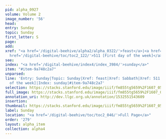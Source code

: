 ```yaml
---
pid: alpha_0927
volume: Volume 2
image_number: '56'
head: 
entry: Sunday
topic: Sunday
first_letter: S
page: 
add: 
xref: "<a href='/digital-beehive/alpha2/alpha_0322/'>feast</a>|<a href='/digital-beehive/alpha4/alpha_0819/'>Sabbath</a>|<a
  href='/digital-beehive/toc/toc2_122/'>511 [First day of the week]</a>"
see: 
index: "<a href='/digital-beehive/index4/index_3984/'>sunday</a>"
item: "#item-9a748c2a7"
unparsed: 
line: 'Entry: Sunday|Topic: Sunday|Xref: feast|Xref: Sabbath|Xref: 511 [First day
  of the week]|Index: sunday|#item-9a748c2a7'
selection: https://stacks.stanford.edu/image/iiif/fm855tg5659%2F1607_0523/776,3650,2943,594/full/0/default.jpg
full_image: https://stacks.stanford.edu/image/iiif/fm855tg5659%2F1607_0523/full/full/0/default.jpg
annotation_uri: http://dev.llgc.org.uk/annotation/1532551543609
insertion: 
thumbnail: https://stacks.stanford.edu/image/iiif/fm855tg5659%2F1607_0523/776,3650,600,180/250,/0/default.jpg
label: Sunday
location: "<a href='/digital-beehive/toc/toc2_046/'>Full Page</a>"
order: '279'
layout: alpha_item
collection: alpha4
---
```

